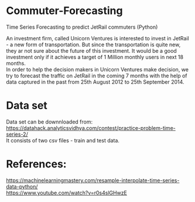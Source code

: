 # Commuter-Forecasting
Time Series Forecasting to predict JetRail commuters (Python)

An investment firm, called Unicorn Ventures is interested to invest in JetRail - a new form of transportation. But since the transportation is quite new, they ar not sure about the future of this investment. It would be a good investment only if it achieves a target of 1 Million monthly users in next 18 months. <br />
In order to help the decision makers in Unicorn Ventures make decision, we try to forecast the traffic on JetRail in the coming 7 months with the help of data captured in the past from 25th August 2012 to 25th September 2014.<br />

# Data set
Data set can be downnloaded from:<br />
https://datahack.analyticsvidhya.com/contest/practice-problem-time-series-2/ <br />
It consists of two csv files - train and test data.

# References:
https://machinelearningmastery.com/resample-interpolate-time-series-data-python/ <br />
https://www.youtube.com/watch?v=r0s4slGHwzE
